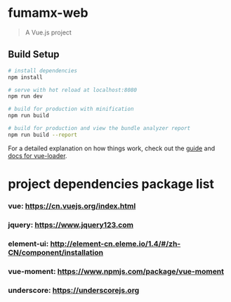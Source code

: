 # fumamx-web

> A Vue.js project

## Build Setup

``` bash
# install dependencies
npm install

# serve with hot reload at localhost:8080
npm run dev

# build for production with minification
npm run build

# build for production and view the bundle analyzer report
npm run build --report
```

For a detailed explanation on how things work, check out the [guide](http://vuejs-templates.github.io/webpack/) and [docs for vue-loader](http://vuejs.github.io/vue-loader).

# project dependencies package list
### vue: https://cn.vuejs.org/index.html
### jquery:  https://www.jquery123.com
### element-ui:  http://element-cn.eleme.io/1.4/#/zh-CN/component/installation
### vue-moment:  https://www.npmjs.com/package/vue-moment
### underscore:  https://underscorejs.org